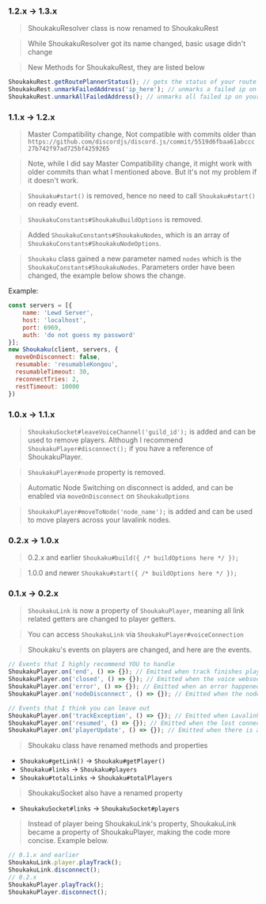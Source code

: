 ### 1.2.x -> 1.3.x
> ShoukakuResolver class is now renamed to ShoukakuRest

> While ShoukakuResolver got its name changed, basic usage didn't change

> New Methods for ShoukakuRest, they are listed below
```js
ShoukakuRest.getRoutePlannerStatus(); // gets the status of your route planner nano rotation (for latest ll builds)
ShoukakuRest.unmarkFailedAddress('ip_here'); // unmarks a failed ip on your route planner (for latest ll builds)
ShoukakuRest.unmarkAllFailedAddress(); // unmarks all failed ip on your route planner (for latest ll builds)
```
### 1.1.x -> 1.2.x
> Master Compatibility change, Not compatible with commits older than `https://github.com/discordjs/discord.js/commit/5519d6fbaa61abccc27b742f97ad725bf4259265`

> Note, while I did say Master Compatibility change, it might work with older commits than what I mentioned above. But it's not my problem if it doesn't work.

> `Shoukaku#start()` is removed, hence no need to call `Shoukaku#start()` on ready event.

> `ShoukakuConstants#ShoukakuBuildOptions` is removed.

> Added `ShoukakuConstants#ShoukakuNodes`, which is an array of `ShoukakuConstants#ShoukakuNodeOptions`.

> `Shoukaku` class gained a new parameter named `nodes` which is the `ShoukakuConstants#ShoukakuNodes`. Parameters order have been changed, the example below shows the change.

Example:
```js
const servers = [{
    name: 'Lewd Server',
    host: 'localhost',
    port: 6969,
    auth: 'do not guess my password'
}];
new Shoukaku(client, servers, {
  moveOnDisconnect: false,
  resumable: 'resumableKongou',
  resumableTimeout: 30,
  reconnectTries: 2,
  restTimeout: 10000
})
```

### 1.0.x -> 1.1.x 
> `ShoukakuSocket#leaveVoiceChannel('guild_id');` is added and can be used to remove players. Although I recommend `ShoukakuPlayer#disconnect();` if you have a reference of ShoukakuPlayer.

> `ShoukakuPlayer#node` property is removed.

> Automatic Node Switching on disconnect is added, and can be enabled via `moveOnDisconnect` on `ShoukakuOptions`

> `ShoukakuPlayer#moveToNode('node_name');` is added and can be used to move players across your lavalink nodes.

### 0.2.x -> 1.0.x 
> 0.2.x and earlier `Shoukaku#build({ /* buildOptions here */ });`

> 1.0.0 and newer `Shoukaku#start({ /* buildOptions here */ });`

### 0.1.x -> 0.2.x 
> `ShoukakuLink` is now a property of `ShoukakuPlayer`, meaning all link related getters are changed to player getters.

> You can access `ShoukakuLink` via `ShoukakuPlayer#voiceConnection`

> Shoukaku's events on players are changed, and here are the events.

```js
// Events that I highly recommend YOU to handle
ShoukakuPlayer.on('end', () => {}); // Emitted when track finishes playing
ShoukakuPlayer.on('closed', () => {}); // Emitted when the voice websocket closed
ShoukakuPlayer.on('error', () => {}); // Emitted when an error happened during trying to do something
ShoukakuPlayer.on('nodeDisconnect', () => {}); // Emitted when the node disconnected and when Shoukaku can't migrate the player to another node
```
```js
// Events that I think you can leave out
ShoukakuPlayer.on('trackException', () => {}); // Emitted when Lavalink did an ooopsie. Will automatically emit end for you
ShoukakuPlayer.on('resumed', () => {}); // Emitted when the lost connection on Lavalink Node was reconnected, and the player resumed
ShoukakuPlayer.on('playerUpdate', () => {}); // Emitted when there is a player update data from Lavalink
```

> Shoukaku class have renamed methods and properties
- `Shoukaku#getLink()` -> `Shoukaku#getPlayer()`
- `Shoukaku#links` -> `Shoukaku#players`
- `Shoukaku#totalLinks` -> `Shoukaku#totalPlayers`

> ShoukakuSocket also have a renamed property
- `ShoukakuSocket#links` -> `ShoukakuSocket#players`

> Instead of player being ShoukakuLink's property, ShoukakuLink became a property of ShoukakuPlayer, making the code more concise. Example below.

```js
// 0.1.x and earlier
ShoukakuLink.player.playTrack();
ShoukakuLink.disconnect();
// 0.2.x
ShoukakuPlayer.playTrack();
ShoukakuPlayer.disconnect();
```

